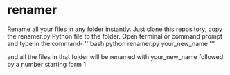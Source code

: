 # renamer
Rename all your files in any folder instantly. Just clone this repository, copy the renamer.py Python file to the folder. Open terminal or command prompt and type in the command- 
'''bash
python renamer.py your_new_name 
'''

and all the files in that folder will be renamed with your_new_name followed by a number starting form 1

